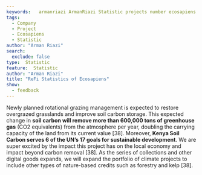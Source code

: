 ```yaml
---
keywords:   armanriazi ArmanRiazi Statistic projects number ecosapiens
tags:
  - Company
  - Project
  - Ecosapiens
  - Statistic
author: "Arman Riazi"
search:
  exclude: false
type:  Statistic
feature:  Statistic
author: "Arman Riazi"
title: "ReFi Statistics of Ecosapiens"
show:
  - feedback
---
```


Newly planned rotational grazing management is expected to restore overgrazed grasslands and improve soil carbon storage. This expected change in **soil carbon will remove more than 600,000 tons of greenhouse gas** (CO2 equivalents) from the atmosphere per year, doubling the carrying capacity of the land from its current value [38].
Moreover, **Kenya Soil Carbon serves 6 of the UN’s 17 goals for sustainable development**. We are super excited by the impact this project has on the local economy and impact beyond carbon removal [38].
As the series of collections and other digital goods expands, we will expand the portfolio of climate projects to include other types of nature-based credits such as forestry and kelp [38].